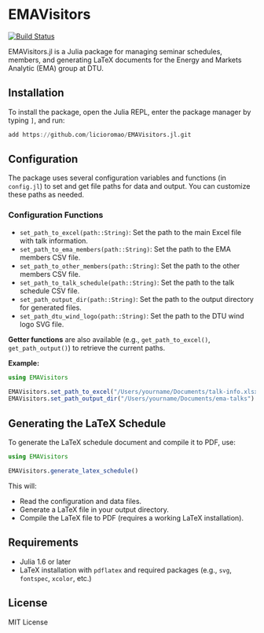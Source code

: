 # EMAVisitors

[![Build Status](https://github.com/licioromao@gmail.com/EMAVisitors.jl/actions/workflows/CI.yml/badge.svg?branch=main)](https://github.com/licioromao@gmail.com/EMAVisitors.jl/actions/workflows/CI.yml?query=branch%3Amain)

EMAVisitors.jl is a Julia package for managing seminar schedules, members, and generating LaTeX documents for the Energy and Markets Analytic (EMA) group at DTU.

## Installation

To install the package, open the Julia REPL, enter the package manager by typing `]`, and run:

```julia
add https://github.com/licioromao/EMAVisitors.jl.git
```

## Configuration

The package uses several configuration variables and functions (in `config.jl`) to set and get file paths for data and output. You can customize these paths as needed.

### Configuration Functions

- `set_path_to_excel(path::String)`: Set the path to the main Excel file with talk information.
- `set_path_to_ema_members(path::String)`: Set the path to the EMA members CSV file.
- `set_path_to_other_members(path::String)`: Set the path to the other members CSV file.
- `set_path_to_talk_schedule(path::String)`: Set the path to the talk schedule CSV file.
- `set_path_output_dir(path::String)`: Set the path to the output directory for generated files.
- `set_path_dtu_wind_logo(path::String)`: Set the path to the DTU wind logo SVG file.

**Getter functions** are also available (e.g., `get_path_to_excel()`, `get_path_output()`) to retrieve the current paths.

**Example:**
```julia
using EMAVisitors

EMAVisitors.set_path_to_excel("/Users/yourname/Documents/talk-info.xlsx")
EMAVisitors.set_path_output_dir("/Users/yourname/Documents/ema-talks")
```

## Generating the LaTeX Schedule

To generate the LaTeX schedule document and compile it to PDF, use:

```julia
using EMAVisitors

EMAVisitors.generate_latex_schedule()
```

This will:
- Read the configuration and data files.
- Generate a LaTeX file in your output directory.
- Compile the LaTeX file to PDF (requires a working LaTeX installation).

## Requirements

- Julia 1.6 or later
- LaTeX installation with `pdflatex` and required packages (e.g., `svg`, `fontspec`, `xcolor`, etc.)

## License

MIT License
